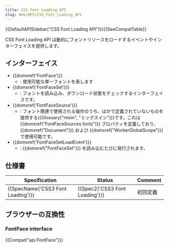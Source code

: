 ```yaml
---
title: CSS Font Loading API
slug: Web/API/CSS_Font_Loading_API
---
```

{{DefaultAPISidebar("CSS Font Loading API")}}{{SeeCompatTable}}

CSS Font Loading API は動的にフォントリソースをロードするイベントやインターフェイスを提供します。

## インターフェイス

- {{domxref('FontFace')}}
  - : 使用可能な単一フォントを表します
- {{domxref('FontFaceSet')}}
  - : フォントを読み込み、ダウンロード状態をチェックするインターフェイスです。
- {{domxref('FontFaceSource')}}
  - : フォント関連で使用される操作のうち、ほかで定義されていないものを提供する{{Glossary("mixin", "ミックスイン")}}です。これは {{domxref("FontFaceSources.fonts")}} プロパティを定義しており、 {{domxref("Document")}} および {{domxref("WorkerGlobalScope")}} で使用可能です。
- {{domxref('FontFaceSetLoadEvent')}}
  - : {{domxref("FontFaceSet")}} を読み込むたびに発行されます。

## 仕様書

| Specification                                | Status                                   | Comment  |
| -------------------------------------------- | ---------------------------------------- | -------- |
| {{SpecName('CSS3 Font Loading')}} | {{Spec2('CSS3 Font Loading')}} | 初回定義 |

## ブラウザーの互換性

### FontFace interface

{{Compat("api.FontFace")}}
